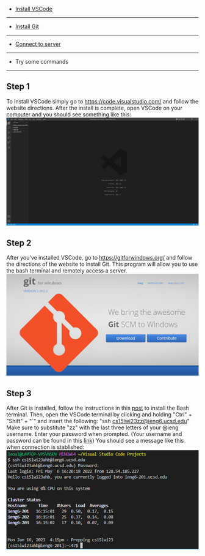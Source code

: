 - [Install VSCode](#step-1)
-------------------
- [Install Git](#step-2)
-----------------------
- [Connect to server](#step-3)
-------------------
- Try some commands 
-------------------



Step 1
------
To install VSCode simply go to https://code.visualstudio.com/ and follow the website directions. 
After the install is complete, open VSCode on your computer and you should see something like this:
![Image](InstallVSCode.png)

Step 2
------
After you've installed VSCode, go to https://gitforwindows.org/ and follow the directions of the website to install Git. 
This program will allow you to use the bash terminal and remotely access a server.
![Image](InstallGit.png)

Step 3
------
After Git is installed, follow the instructions in this [post](https://stackoverflow.com/questions/42606837/how-do-i-use-bash-on-windows-from-the-visual-studio-code-integrated-terminal/50527994#50527994) to install the Bash terminal.
Then, open the VSCode terminal by clicking and holding "Ctrl" + "Shift" + "`" and insert the following:
"ssh cs15lwi23zz@ieng6.ucsd.edu" 
Make sure to substitute "zz" with the last three letters of your @ieng username.
Enter your password when prompted.
(Your username and password can be found in this [link](https://sdacs.ucsd.edu/~icc/index.php))
You should see a message like this when connection is stablished:
![Image](ssh-terminal.png)
